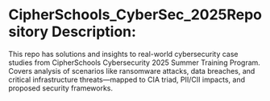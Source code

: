 # CipherSchools_CyberSec_2025**Repository Description:**

This repo has solutions and insights to real-world cybersecurity case studies from CipherSchools Cybersecurity 2025 Summer Training Program. Covers analysis of scenarios like ransomware attacks, data breaches, and critical infrastructure threats—mapped to CIA triad, PII/CII impacts, and proposed security frameworks.
